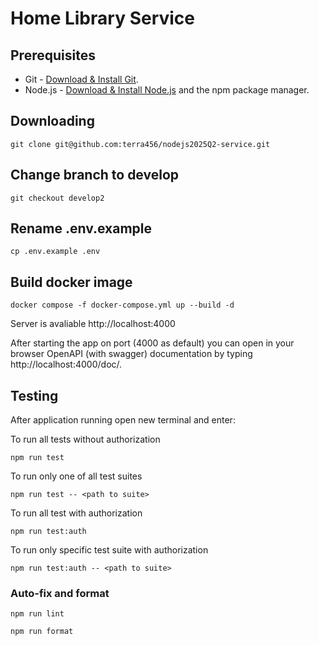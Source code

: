 # Home Library Service

## Prerequisites

- Git - [Download & Install Git](https://git-scm.com/downloads).
- Node.js - [Download & Install Node.js](https://nodejs.org/en/download/) and the npm package manager.

## Downloading

```
git clone git@github.com:terra456/nodejs2025Q2-service.git
```

## Change branch to develop

```
git checkout develop2
```

## Rename .env.example

```
cp .env.example .env
```

## Build docker image

```
docker compose -f docker-compose.yml up --build -d
```

Server is avaliable http://localhost:4000

After starting the app on port (4000 as default) you can open
in your browser OpenAPI (with swagger) documentation by typing http://localhost:4000/doc/.

## Testing

After application running open new terminal and enter:

To run all tests without authorization

```
npm run test
```

To run only one of all test suites

```
npm run test -- <path to suite>
```

To run all test with authorization

```
npm run test:auth
```

To run only specific test suite with authorization

```
npm run test:auth -- <path to suite>
```

### Auto-fix and format

```
npm run lint
```

```
npm run format
```

